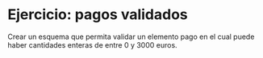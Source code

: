 # Ejercicio: pagos validados
Crear un esquema que permita validar un elemento pago en el cual puede haber cantidades enteras de entre 0 y 3000 euros.